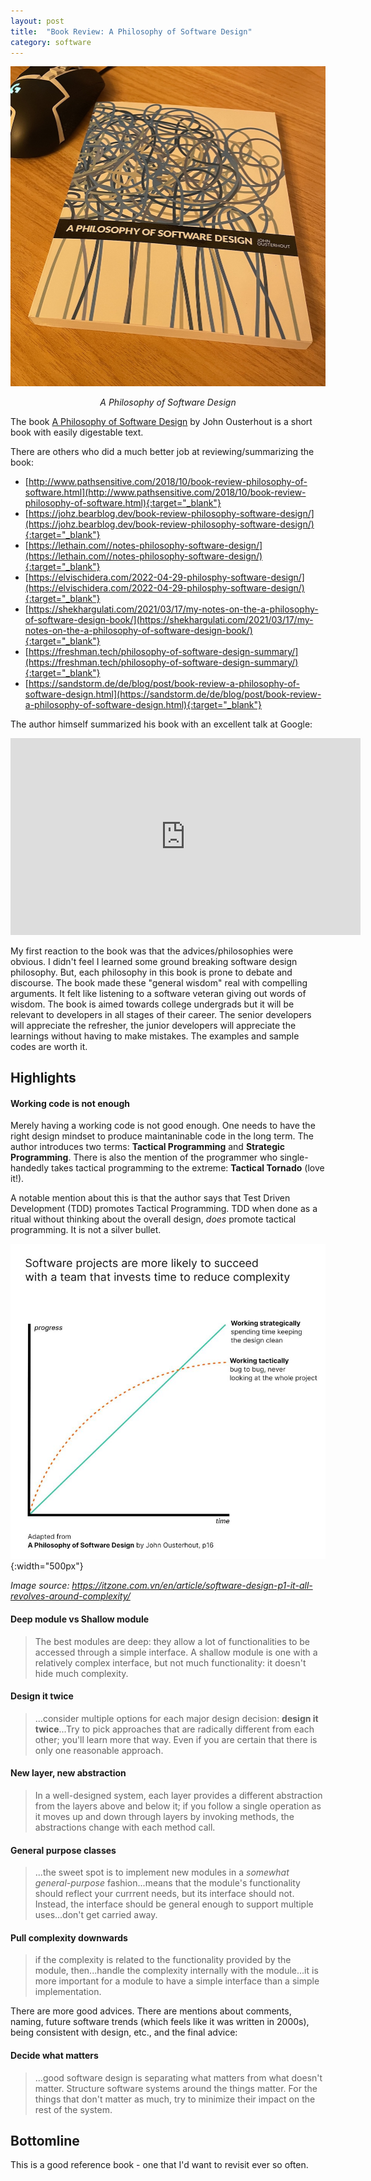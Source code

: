 ```yaml
---
layout: post
title:  "Book Review: A Philosophy of Software Design"
category: software
---
```

![A Philosophy of Software Design](/assets/img/7.jpg)
<p align = "center"><i>A Philosophy of Software Design</i></p>

The book [A Philosophy of Software Design](https://www.amazon.se/dp/173210221X?ref_=cm_sw_r_cp_ud_dp_6Z2G3M186402QX36ZTGM) by John Ousterhout is a short book with easily digestable text.

There are others who did a much better job at reviewing/summarizing the book:
- [http://www.pathsensitive.com/2018/10/book-review-philosophy-of-software.html](http://www.pathsensitive.com/2018/10/book-review-philosophy-of-software.html){:target="_blank"}
- [https://johz.bearblog.dev/book-review-philosophy-software-design/](https://johz.bearblog.dev/book-review-philosophy-software-design/){:target="_blank"}
- [https://lethain.com//notes-philosophy-software-design/](https://lethain.com//notes-philosophy-software-design/){:target="_blank"}
- [https://elvischidera.com/2022-04-29-philosphy-software-design/](https://elvischidera.com/2022-04-29-philosphy-software-design/){:target="_blank"}
- [https://shekhargulati.com/2021/03/17/my-notes-on-the-a-philosophy-of-software-design-book/](https://shekhargulati.com/2021/03/17/my-notes-on-the-a-philosophy-of-software-design-book/){:target="_blank"}
- [https://freshman.tech/philosophy-of-software-design-summary/](https://freshman.tech/philosophy-of-software-design-summary/){:target="_blank"}
- [https://sandstorm.de/de/blog/post/book-review-a-philosophy-of-software-design.html](https://sandstorm.de/de/blog/post/book-review-a-philosophy-of-software-design.html){:target="_blank"}

The author himself summarized his book with an excellent talk at Google: 
<p align="center"><iframe width="560" height="315" src="https://www.youtube.com/embed/bmSAYlu0NcY?controls=0" title="YouTube video player" frameborder="0" allow="accelerometer; autoplay; clipboard-write; encrypted-media; gyroscope; picture-in-picture" allowfullscreen></iframe></p>

My first reaction to the book was that the advices/philosophies were obvious. I didn't feel I learned some ground breaking software design philosophy. But, each philosophy in this book is prone to debate and discourse. The book made these "general wisdom" real with compelling arguments. It felt like listening to a software veteran giving out words of wisdom. The book is aimed towards college undergrads but it will be relevant to developers in all stages of their career. The senior developers will appreciate the refresher, the junior developers will appreciate the learnings without having to make mistakes. The examples and sample codes are worth it.

## Highlights

#### Working code is not enough
Merely having a working code is not good enough. One needs to have the right design mindset to produce maintaninable code in the long term. The author introduces two terms: **Tactical Programming** and **Strategic Programming**. There is also the mention of the programmer who single-handedly takes tactical programming to the extreme: **Tactical Tornado** (love it!). 

A notable mention about this is that the author says that Test Driven Development (TDD) promotes Tactical Programming. TDD when done as a ritual without thinking about the overall design, _does_ promote tactical programming. It is not a silver bullet.

![Tactical vs Strategic](/assets/img/6.jpeg){:width="500px"}
<p><i>Image source: <a href="https://itzone.com.vn/en/article/software-design-p1-it-all-revolves-around-complexity/">
https://itzone.com.vn/en/article/software-design-p1-it-all-revolves-around-complexity/
</a></i></p>

#### Deep module vs Shallow module
> The best modules are deep: they allow a lot of functionalities to be accessed through a simple interface. A shallow module is one with a relatively complex interface, but not much functionality: it doesn't hide much complexity. 

#### Design it twice
> ...consider multiple options for each major design decision: **design it twice**...Try to pick approaches that are radically different from each other; you'll learn more that way. Even if you are certain that there is only one reasonable approach.

#### New layer, new abstraction
> In a well-designed system, each layer provides a different abstraction from the layers above and below it; if you follow a single operation as it moves up and down through layers by invoking methods, the abstractions change with each method call.

#### General purpose classes
> ...the sweet spot is to implement new modules in a _somewhat general-purpose_ fashion...means that the module's functionality should reflect your currrent needs, but its interface should not. Instead, the interface should be general enough to support multiple uses...don't get carried away.

#### Pull complexity downwards

> if the complexity is related to the functionality provided by the module, then...handle the complexity internally with the module...it is more important for a module to have a simple interface than a simple implementation.

There are more good advices. There are mentions about comments, naming, future software trends (which feels like it was written in 2000s), being consistent with design, etc., and the final advice:

#### Decide what matters
> ...good software design is separating what matters from what doesn't matter. Structure software systems around the things matter. For the things that don't matter as much, try to minimize their impact on the rest of the system.

## Bottomline
This is a good reference book - one that I'd want to revisit ever so often.

